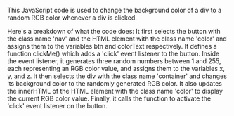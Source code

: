 This JavaScript code is used to change the background color of a div to a random RGB color whenever a div is clicked.

Here's a breakdown of what the code does:
It first selects the button with the class name 'nav' and the HTML element with the class name 'color' and assigns them to the variables btn and colorText respectively.
It defines a function clickMe() which adds a 'click' event listener to the button.
Inside the event listener, it generates three random numbers between 1 and 255, each representing an RGB color value, and assigns them to the variables x, y, and z.
It then selects the div with the class name 'container' and changes its background color to the randomly generated RGB color.
It also updates the innerHTML of the HTML element with the class name 'color' to display the current RGB color value.
Finally, it calls the function to activate the 'click' event listener on the button.
